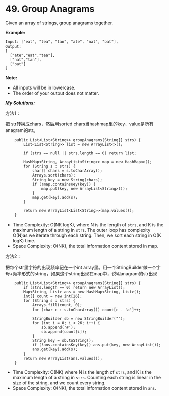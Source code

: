 # 49. Group Anagrams

Given an array of strings, group anagrams together.

**Example:**

```text
Input: ["eat", "tea", "tan", "ate", "nat", "bat"],
Output:
[
  ["ate","eat","tea"],
  ["nat","tan"],
  ["bat"]
]
```

**Note:**

* All inputs will be in lowercase.
* The order of your output does not matter.

_**My Solutions:**_

方法1：

把 str转换成chars，然后用sorted chars当hashmap里的key，value是所有anagram的str。

```text
    public List<List<String>> groupAnagrams(String[] strs) {
        List<List<String>> list = new ArrayList<>();
        
        if (strs == null || strs.length == 0) return list;
        
        HashMap<String, ArrayList<String>> map = new HashMap<>();
        for (String s : strs) {
            char[] chars = s.toCharArray();
            Arrays.sort(chars);
            String key = new String(chars);
            if (!map.containsKey(key)) {
                map.put(key, new ArrayList<String>());
            }
            map.get(key).add(s);
        }
        
        return new ArrayList<List<String>>(map.values());
    }
```

* Time Complexity: O\(NK logK\), where N is the length of `strs`, and K is the maximum length of a string in `strs`. The outer loop has complexity O\(N\)as we iterate through each string. Then, we sort each string in O\(K logK\) time.
* Space Complexity: O\(NK\), the total information content stored in map.

方法2：

把每个str里字符的出现频率记在一个int array里。用一个StringBuilder做一个字母+频率形式的string，如果这个string出现在map中，说明anagram的str出现

```text
    public List<List<String>> groupAnagrams(String[] strs) {
        if (strs.length == 0) return new ArrayList();
        Map<String, List> ans = new HashMap<String, List>();
        int[] count = new int[26];
        for (String s : strs) {
            Arrays.fill(count, 0);
            for (char c : s.toCharArray()) count[c - 'a']++;

            StringBuilder sb = new StringBuilder("");
            for (int i = 0; i < 26; i++) {
                sb.append('#');
                sb.append(count[i]);
            }
            String key = sb.toString();
            if (!ans.containsKey(key)) ans.put(key, new ArrayList());
            ans.get(key).add(s);
        }
        return new ArrayList(ans.values());
    }
```

* Time Complexity: O\(NK\) where N is the length of `strs`, and K is the maximum length of a string in `strs`. Counting each string is linear in the size of the string, and we count every string.
* Space Complexity: O\(NK\), the total information content stored in `ans`.

